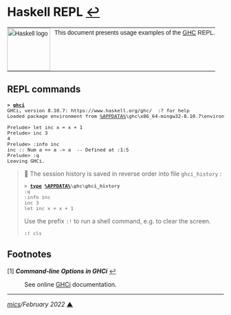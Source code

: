 # <span id="top">Haskell REPL</span> <span style="size:25%;"><a href="README.md">↩</a></span>

<table style="font-family:Helvetica,Arial;font-size:14px;line-height:1.6;">
  <tr>
  <td style="border:0;padding:0 10px 0 0;min-width:100px;"><a href="https://www.haskell.org/" rel="external"><img style="border:0;" src="https://wiki.haskell.org/wikiupload/6/62/Double_lambda.png" width="100" alt="Haskell logo"/></a></td>
  <td style="border:0;padding:0;vertical-align:text-top;">This document presents usage examples of the <a href="https://www.haskell.org/" rel="external">GHC</a> REPL.
  </td>
  </tr>
</table>

## <span id="">REPL commands</span>

<pre style="font-size:80%;">
<b>&gt; <a href="https://downloads.haskell.org/~ghc/9.0.1/docs/html/users_guide/ghci.html">ghci</a></b>
GHCi, version 8.10.7: https://www.haskell.org/ghc/  :? for help
Loaded package environment from <a href="https://docs.microsoft.com/en-us/windows/deployment/usmt/usmt-recognized-environment-variables#variables-that-are-recognized-only-in-the-user-context">%APPDATA%</a>\ghc\x86_64-mingw32-8.10.7\environments\default
&nbsp;
Prelude> let inc x = x + 1
Prelude> inc 3
4
Prelude> :info inc
inc :: Num a => a -> a  -- Defined at <interactive>:1:5
Prelude> :q
Leaving GHCi.
</pre>

> **:mag_right:** The session history is saved in reverse order into file `ghci_history` :
> <pre style="font-size:80%;">
> <b>&gt; <a href="https://docs.microsoft.com/en-us/windows-server/administration/windows-commands/type">type</a> <a href="https://docs.microsoft.com/en-us/windows/deployment/usmt/usmt-recognized-environment-variables#variables-that-are-recognized-only-in-the-user-context">%APPDATA%</a>\ghc\ghci_history</b>
> :q
> :info inc
> inc 3
> let inc x = x + 1
> </pre>
> Use the prefix <code>:!</code> to run a shell command, e.g. to clear the screen.
> <pre style="font-size:80%;">
> <b>:!</b> cls
> </pre>

## <span id="footnotes">Footnotes</span>

<span id="footnote_01">[1]</span> ***Command-line Options in GHCi*** [↩](#anchor_01)

<dl><dd>
See online <a href="https://downloads.haskell.org/~ghc/latest/docs/html/users_guide/ghci.html#ghci-cmd-line-options">GHCi</a> documentation.
</dd></dl>

***

*[mics](https://lampwww.epfl.ch/~michelou/)/February 2022* [**&#9650;**](#top)
<span id="bottom">&nbsp;</span>

<!-- link refs -->
